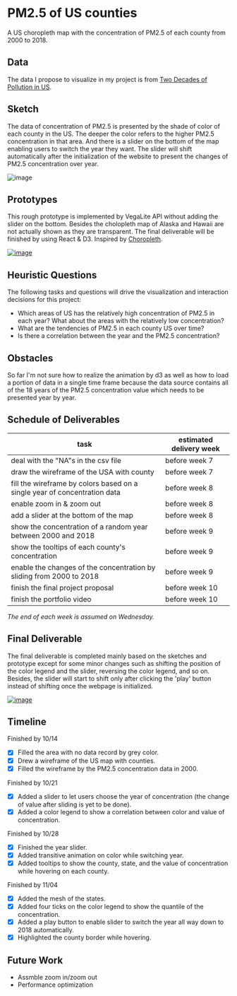 # PM2.5 of US counties
A US choropleth map with the concentration of PM2.5 of each county from 2000 to 2018.

## Data
The data I propose to visualize in my project is from [Two Decades of Pollution in US](https://github.com/maurosc3ner/uspm25_2000_2018/blob/master/data/pm2.5byCounty.csv).

## Sketch
The data of concentration of PM2.5 is presented by the shade of color of each county in the US. The deeper the color refers to the higher PM2.5 concentration in that area. And there is a slider on the bottom of the map enabling users to switch the year they want. The slider will shift automatically after the initialization of the website to present the changes of PM2.5 concentration over year. 

![image](https://user-images.githubusercontent.com/18320430/94642072-20576f00-02b1-11eb-8f19-58447ba7f63a.PNG)

## Prototypes
This rough prototype is implemented by VegaLite API without adding the slider on the bottom. Besides the cholopleth map of Alaska and Hawaii are not actually shown as they are transparent. The final deliverable will be finished by using React & D3.
Inspired by [Choropleth](https://observablehq.com/@d3/choropleth).

[![image](https://user-images.githubusercontent.com/18320430/94645772-b0e67d00-02ba-11eb-8fc4-4d205e878e1b.jpg)](https://vizhub.com/georgeeeee/39e845953d7547e5b2b8aede08714d87?edit=files&file=index.js)

## Heuristic Questions
The following tasks and questions will drive the visualization and interaction decisions for this project:

 * Which areas of US has the relatively high concentration of PM2.5 in each year? What about the areas with the relatively low concentration?
 * What are the tendencies of PM2.5 in each county US over time?
 * Is there a correlation between the year and the PM2.5 concentration?

## Obstacles
So far I'm not sure how to realize the animation by d3 as well as how to load a portion of data in a single time frame because the data source contains all of the 18 years of the PM2.5 concentration value which needs to be presented year by year.

## Schedule of Deliverables
task | estimated delivery week
---- | ---
deal with the "NA"s in the csv file | before week 7
draw the wireframe of the USA with county | before week 7
fill the wireframe by colors based on a single year of concentration data | before week 8
enable zoom in & zoom out | before week 8
add a slider at the bottom of the map | before week 8
show the concentration of a random year between 2000 and 2018 | before week 9
show the tooltips of each county's concentration | before week 9
enable the changes of the concentration by sliding from 2000 to 2018 | before week 9
finish the final project proposal | before week 10
finish the portfolio video | before week 10

*The end of each week is assumed on Wednesday.*

## Final Deliverable
The final deliverable is completed mainly based on the sketches and prototype except for some minor changes such as shifting the position of the color legend and the slider, reversing the color legend, and so on. Besides, the slider will start to shift only after clicking the 'play' button instead of shifting once the webpage is initialized.

[![image](https://user-images.githubusercontent.com/18320430/98187134-3a065a80-1ede-11eb-9c4b-19fe10b8ebd2.jpg)](https://vizhub.com/georgeeeee/6f114e2add8f4dc49d1e1e9624febcb0)

## Timeline
Finished by 10/14
- [x] Filled the area with no data record by grey color.
- [x] Drew a wireframe of the US map with counties.
- [x] Filled the wireframe by the PM2.5 concentration data in 2000.

Finished by 10/21
- [x] Added a slider to let users choose the year of concentration (the change of value after sliding is yet to be done). 
- [x] Added a color legend to show a correlation between color and value of concentration.

Finished by 10/28
- [x] Finished the year slider.
- [x] Added transitive animation on color while switching year.
- [x] Added tooltips to show the county, state, and the value of concentration while hovering on each county.

Finished by 11/04
- [x] Added the mesh of the states.
- [x] Added four ticks on the color legend to show the quantile of the concentration.
- [x] Added a play button to enable slider to switch the year all way down to 2018 automatically.
- [x] Highlighted the county border while hovering.

## Future Work
- Assmble zoom in/zoom out
- Performance optimization
